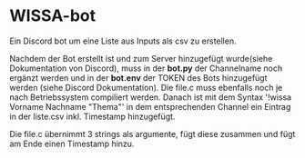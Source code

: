 # WISSA-bot
Ein Discord bot um eine Liste aus Inputs als csv zu erstellen.

Nachdem der Bot erstellt ist und zum Server hinzugefügt wurde(siehe Dokumentation von Discord), muss in der <b>bot.py</b> der Channelname noch ergänzt werden und in der <b>bot.env</b> der TOKEN des Bots hinzugefügt werden (siehe Discord Dokumentation).
Die file.c muss ebenfalls noch je nach Betriebssystem compiliert werden.
Danach ist mit dem Syntax '!wissa Vorname Nachname "Thema"' in dem entsprechenden Channel ein Eintrag in der liste.csv inkl. Timestamp hinzugefügt.

Die file.c übernimmt 3 strings als argumente, fügt diese zusammen und fügt am Ende einen Timestamp hinzu.
